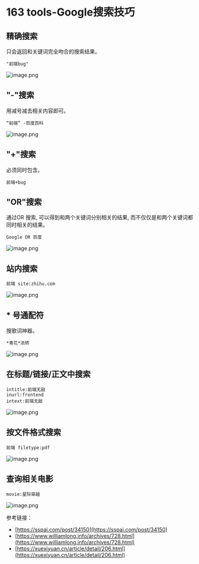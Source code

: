 # 163 tools-Google搜索技巧

## 精确搜索

只会返回和关键词完全吻合的搜索结果。

```text
"前端bug"
```

![image.png](https://cdn.nlark.com/yuque/0/2020/png/149700/1588864173839-c947d1e0-0c4e-4149-babb-1ca81518a52c.png#align=left&display=inline&height=469&margin=%5Bobject%20Object%5D&name=image.png&originHeight=625&originWidth=872&size=70648&status=done&style=shadow&width=654)

## "-"搜索

用减号减去相关内容即可。

```text
“前端” -百度百科
```

![image.png](https://cdn.nlark.com/yuque/0/2020/png/149700/1588864356305-58595549-224e-4d93-a539-e879a853da06.png#align=left&display=inline&height=458&margin=%5Bobject%20Object%5D&name=image.png&originHeight=610&originWidth=725&size=68908&status=done&style=shadow&width=544)

## "+"搜索

必须同时包含。

```text
前端+bug
```

## "OR"搜索

通过OR 搜索, 可以得到和两个关键词分别相关的结果, 而不仅仅是和两个关键词都同时相关的结果。

```text
Google OR 百度
```

![image.png](https://cdn.nlark.com/yuque/0/2020/png/149700/1588864531181-d7038317-b046-487a-9a88-343f06ce2770.png#align=left&display=inline&height=417&margin=%5Bobject%20Object%5D&name=image.png&originHeight=556&originWidth=713&size=50133&status=done&style=shadow&width=535)

## 站内搜索

```text
前端 site:zhihu.com
```

![image.png](https://cdn.nlark.com/yuque/0/2020/png/149700/1588864679341-bfc5d308-6fc4-40c9-9596-e8a29989d19f.png#align=left&display=inline&height=410&margin=%5Bobject%20Object%5D&name=image.png&originHeight=546&originWidth=728&size=50118&status=done&style=shadow&width=546)

## \* 号通配符

搜歌词神器。

```text
*青花*浓转
```

![image.png](https://cdn.nlark.com/yuque/0/2020/png/149700/1588866301571-86d16812-3d56-410c-a451-68f5b60eb9fd.png#align=left&display=inline&height=451&margin=%5Bobject%20Object%5D&name=image.png&originHeight=601&originWidth=723&size=168337&status=done&style=shadow&width=542)

## 在标题/链接/正文中搜索

```text
intitle:前端无敌
inurl:frontend
intext:前端无敌
```

![image.png](https://cdn.nlark.com/yuque/0/2020/png/149700/1588865014397-140e41e6-41d5-4073-a3fe-26d67b3465a8.png#align=left&display=inline&height=427&margin=%5Bobject%20Object%5D&name=image.png&originHeight=569&originWidth=708&size=58796&status=done&style=shadow&width=531)

## 按文件格式搜索

```text
前端 filetype:pdf
```

![image.png](https://cdn.nlark.com/yuque/0/2020/png/149700/1588865605788-20c7b147-fea1-4d06-8ec9-65f4b6078c37.png#align=left&display=inline&height=457&margin=%5Bobject%20Object%5D&name=image.png&originHeight=609&originWidth=707&size=62079&status=done&style=shadow&width=530)

## 查询相关电影

```text
movie:星际穿越
```

![image.png](https://cdn.nlark.com/yuque/0/2020/png/149700/1588865743104-323fde2e-21d8-41d4-a3dd-2eb7535f8ae7.png#align=left&display=inline&height=341&margin=%5Bobject%20Object%5D&name=image.png&originHeight=625&originWidth=1366&size=157309&status=done&style=shadow&width=746)

参考链接：

* [https://sspai.com/post/34150](https://sspai.com/post/34150)
* [https://www.williamlong.info/archives/728.html](https://www.williamlong.info/archives/728.html)
* [https://xuexiyuan.cn/article/detail/206.html](https://xuexiyuan.cn/article/detail/206.html)

